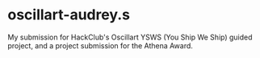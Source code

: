 # oscillart-audrey.s
My submission for HackClub's Oscillart YSWS (You Ship We Ship) guided project, and a project submission for the Athena Award.
